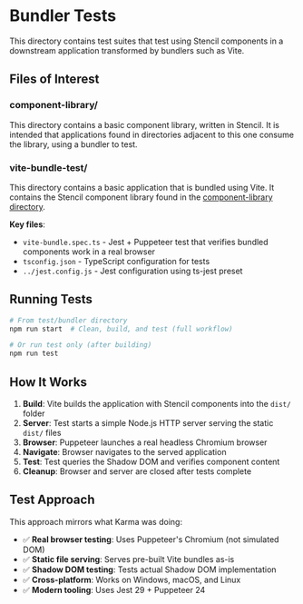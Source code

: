 # Bundler Tests

This directory contains test suites that test using Stencil components in a downstream application transformed by bundlers such as Vite.

## Files of Interest

### component-library/

This directory contains a basic component library, written in Stencil.
It is intended that applications found in directories adjacent to this one consume the library, using a bundler to test.

### vite-bundle-test/

This directory contains a basic application that is bundled using Vite.
It contains the Stencil component library found in the [component-library directory](#component-library).

**Key files**:

- `vite-bundle.spec.ts` - Jest + Puppeteer test that verifies bundled components work in a real browser
- `tsconfig.json` - TypeScript configuration for tests
- `../jest.config.js` - Jest configuration using ts-jest preset

## Running Tests

```bash
# From test/bundler directory
npm run start  # Clean, build, and test (full workflow)

# Or run test only (after building)
npm run test
```

## How It Works

1. **Build**: Vite builds the application with Stencil components into the `dist/` folder
2. **Server**: Test starts a simple Node.js HTTP server serving the static `dist/` files
3. **Browser**: Puppeteer launches a real headless Chromium browser
4. **Navigate**: Browser navigates to the served application
5. **Test**: Test queries the Shadow DOM and verifies component content
6. **Cleanup**: Browser and server are closed after tests complete

## Test Approach

This approach mirrors what Karma was doing:

- ✅ **Real browser testing**: Uses Puppeteer's Chromium (not simulated DOM)
- ✅ **Static file serving**: Serves pre-built Vite bundles as-is
- ✅ **Shadow DOM testing**: Tests actual Shadow DOM implementation
- ✅ **Cross-platform**: Works on Windows, macOS, and Linux
- ✅ **Modern tooling**: Uses Jest 29 + Puppeteer 24
